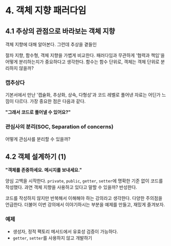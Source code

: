 # 4. 객체 지향 패러다임

## 4.1 추상의 관점으로 바라보는 객체 지향

객체 지향에 대해 알아본다. 그런데 추상을 곁들인

절차 지향, 함수형, 객체 지향을 가볍게 비교한다. 패러다임과 무관하게 '협력과 책임'을 어떻게 분리하는지가 중요하다고 생각한다.
함수는 함수 단위로, 객체는 객체 단위로 분리하지 않을까?

### 캡추상다

기본서에서 만난 '캡슐화, 추상화, 상속, 다형성'과 코드 레벨로 풀어낸 자료는 어딘가 느낌이 다르다. 가장 중요한 점은 다음과 같다.

**"그래서 코드로 풀어낼 수 있어요?"**

### 관심사의 분리(SOC, Separation of concerns)

어떻게 관심사를 분리할 수 있을까?

## 4.2 객체 설계하기 (1)

**"객체를 존중하세요. 메시지를 보내세요."**

양심 고백을 시작한다. `private`, `public`, `getter`, `setter`에 명확한 기준 없이 코드를 작성했다.
과연 객체 지향을 사용하고 있다고 말할 수 있을까? 반성한다.

코드를 작성하지 않지만 반복해서 이해해야 하는 강의라고 생각한다. 다양한 주의점을 언급한다.
더불어 이번 강의에서 이야기하시는 부분을 예제를 만들고, 재밌게 즐겨보자.

### 예제

- 생성자, 정적 팩토리 메서드에서 유효성 검증이 가능하다.
- `getter`, `setter`를 사용하지 않고 개발하기
